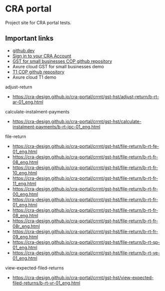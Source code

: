 # CRA portal

Project site for CRA portal tests. 

## Important links

- [github.dev](https://github.dev/cra-design/cra-portal/blob/main/)
- [Sign in to your CRA Account](https://cra-design.github.io/cra-portal/index.html)
- [GST for small businesses COP github repository](https://github.com/cra-design/gst-hst-business/)
- Axure cloud GST for small businesses demo
- [T1 COP github repository](https://github.com/cra-design/T1-cop/)
- Axure cloud T1 demo

adjust-return

- https://cra-design.github.io/cra-portal/crrnt/gst-hst/adjust-return/b-rt-ar-01_eng.html

calculate-instalment-payments

- https://cra-design.github.io/cra-portal/crrnt/gst-hst/calculate-instalment-payments/b-rt-ipc-01_eng.html

file-return

- https://cra-design.github.io/cra-portal/crrnt/gst-hst/file-return/b-rt-fe-01_eng.html
- https://cra-design.github.io/cra-portal/crrnt/gst-hst/file-return/b-rt-fr-08_eng.html
- https://cra-design.github.io/cra-portal/crrnt/gst-hst/file-return/b-rt-fr-10_eng.html
- https://cra-design.github.io/cra-portal/crrnt/gst-hst/file-return/b-rt-fr-11_eng.html
- https://cra-design.github.io/cra-portal/crrnt/gst-hst/file-return/b-rt-fr-00_eng.html
- https://cra-design.github.io/cra-portal/crrnt/gst-hst/file-return/b-rt-fr-01_eng.html
- https://cra-design.github.io/cra-portal/crrnt/gst-hst/file-return/b-rt-fr-08_eng.html
- https://cra-design.github.io/cra-portal/crrnt/gst-hst/file-return/b-rt-fr-08r_eng.html
- https://cra-design.github.io/cra-portal/crrnt/gst-hst/file-return/b-rt-fr-09_eng.html
- https://cra-design.github.io/cra-portal/crrnt/gst-hst/file-return/b-rt-sp-01_eng.html
- https://cra-design.github.io/cra-portal/crrnt/gst-hst/file-return/b-rt-ve-01_eng.html

view-expected-filed-returns

- https://cra-design.github.io/cra-portal/crrnt/gst-hst/view-expected-filed-returns/b-rt-vr-01_eng.html

